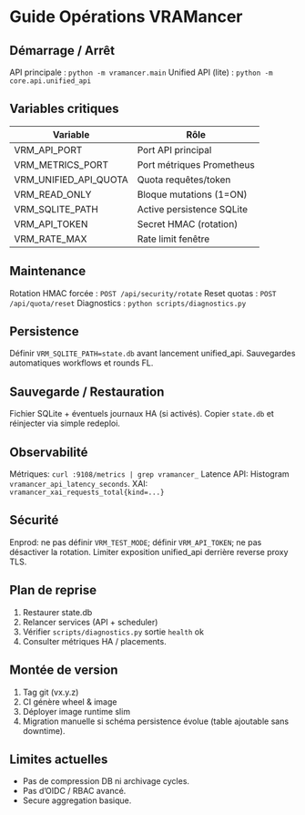 # Guide Opérations VRAMancer

## Démarrage / Arrêt
API principale : `python -m vramancer.main`
Unified API (lite) : `python -m core.api.unified_api`

## Variables critiques
| Variable | Rôle |
|----------|------|
| VRM_API_PORT | Port API principal |
| VRM_METRICS_PORT | Port métriques Prometheus |
| VRM_UNIFIED_API_QUOTA | Quota requêtes/token |
| VRM_READ_ONLY | Bloque mutations (1=ON) |
| VRM_SQLITE_PATH | Active persistence SQLite |
| VRM_API_TOKEN | Secret HMAC (rotation) |
| VRM_RATE_MAX | Rate limit fenêtre |

## Maintenance
Rotation HMAC forcée : `POST /api/security/rotate`
Reset quotas : `POST /api/quota/reset`
Diagnostics : `python scripts/diagnostics.py`

## Persistence
Définir `VRM_SQLITE_PATH=state.db` avant lancement unified_api. Sauvegardes automatiques workflows et rounds FL.

## Sauvegarde / Restauration
Fichier SQLite + éventuels journaux HA (si activés). Copier `state.db` et réinjecter via simple redeploi.

## Observabilité
Métriques: `curl :9108/metrics | grep vramancer_`
Latence API: Histogram `vramancer_api_latency_seconds`.
XAI: `vramancer_xai_requests_total{kind=...}`

## Sécurité
Enprod: ne pas définir `VRM_TEST_MODE`; définir `VRM_API_TOKEN`; ne pas désactiver la rotation.
Limiter exposition unified_api derrière reverse proxy TLS.

## Plan de reprise
1. Restaurer state.db
2. Relancer services (API + scheduler)
3. Vérifier `scripts/diagnostics.py` sortie `health` ok
4. Consulter métriques HA / placements.

## Montée de version
1. Tag git (vx.y.z)
2. CI génère wheel & image
3. Déployer image runtime slim
4. Migration manuelle si schéma persistence évolue (table ajoutable sans downtime).

## Limites actuelles
- Pas de compression DB ni archivage cycles.
- Pas d’OIDC / RBAC avancé.
- Secure aggregation basique.
